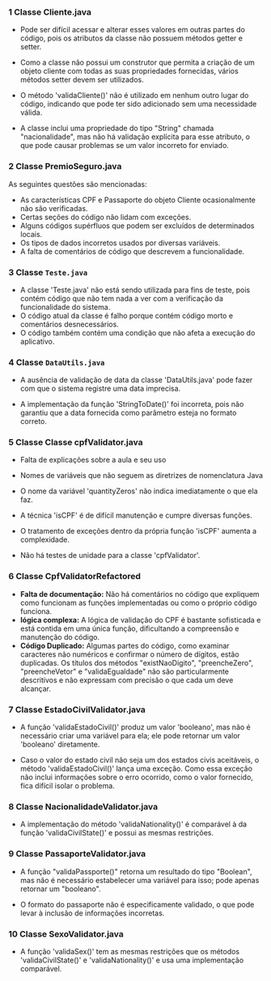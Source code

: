 

### 1 Classe Cliente.java

- Pode ser difícil acessar e alterar esses valores em outras partes do código, pois os atributos da classe não possuem métodos getter e setter.

- Como a classe não possui um construtor que permita a criação de um objeto cliente com todas as suas propriedades fornecidas, vários métodos setter devem ser utilizados.

- O método 'validaCliente()' não é utilizado em nenhum outro lugar do código, indicando que pode ter sido adicionado sem uma necessidade válida.

- A classe inclui uma propriedade do tipo "String" chamada "nacionalidade", mas não há validação explícita para esse atributo, o que pode causar problemas se um valor incorreto for enviado.

### 2 Classe PremioSeguro.java

As seguintes questões são mencionadas:

- As características CPF e Passaporte do objeto Cliente ocasionalmente não são verificadas.
- Certas seções do código não lidam com exceções.
- Alguns códigos supérfluos que podem ser excluídos de determinados locais.
- Os tipos de dados incorretos usados por diversas variáveis.
- A falta de comentários de código que descrevem a funcionalidade.



### 3 Classe `Teste.java`

- A classe 'Teste.java' não está sendo utilizada para fins de teste, pois contém código que não tem nada a ver com a verificação da funcionalidade do sistema. 
- O código atual da classe é falho porque contém código morto e comentários desnecessários. 
- O código também contém uma condição que não afeta a execução do aplicativo.


### 4 Classe `DataUtils.java`

- A ausência de validação de data da classe 'DataUtils.java' pode fazer com que o sistema registre uma data imprecisa.

- A implementação da função 'StringToDate()' foi incorreta, pois não garantiu que a data fornecida como parâmetro esteja no formato correto.

### 5 Classe Classe cpfValidator.java 

- Falta de explicações sobre a aula e seu uso

- Nomes de variáveis que não seguem as diretrizes de nomenclatura Java

- O nome da variável 'quantityZeros' não indica imediatamente o que ela faz.

- A técnica 'isCPF' é de difícil manutenção e cumpre diversas funções.

- O tratamento de exceções dentro da própria função 'isCPF' aumenta a complexidade.

- Não há testes de unidade para a classe 'cpfValidator'.


### 6 Classe CpfValidatorRefactored

- **Falta de documentação:** Não há comentários no código que expliquem como funcionam as funções implementadas ou como o próprio código funciona.
- **lógica complexa:** A lógica de validação do CPF é bastante sofisticada e está contida em uma única função, dificultando a compreensão e manutenção do código.
- **Código Duplicado:** Algumas partes do código, como examinar caracteres não numéricos e confirmar o número de dígitos, estão duplicadas.
Os títulos dos métodos "existNaoDigito", "preencheZero", "preencheVetor" e "validaEgualdade" não são particularmente descritivos e não expressam com precisão o que cada um deve alcançar.

### 7 Classe EstadoCivilValidator.java

- A função 'validaEstadoCivil()' produz um valor 'booleano', mas não é necessário criar uma variável para ela; ele pode retornar um valor 'booleano' diretamente.

- Caso o valor do estado civil não seja um dos estados civis aceitáveis, o método 'validaEstadoCivil()' lança uma exceção. Como essa exceção não inclui informações sobre o erro ocorrido, como o valor fornecido, fica difícil isolar o problema.

### 8 Classe NacionalidadeValidator.java

- A implementação do método 'validaNationality()' é comparável à da função 'validaCivilState()' e possui as mesmas restrições.

### 9 Classe PassaporteValidator.java

- A função "validaPassporte()" retorna um resultado do tipo "Boolean", mas não é necessário estabelecer uma variável para isso; pode apenas retornar um "booleano".

- O formato do passaporte não é especificamente validado, o que pode levar à inclusão de informações incorretas.

### 10 Classe SexoValidator.java

- A função 'validaSex()' tem as mesmas restrições que os métodos 'validaCivilState()' e 'validaNationality()' e usa uma implementação comparável.


